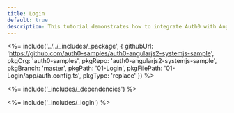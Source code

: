 ```yaml
---
title: Login
default: true
description: This tutorial demonstrates how to integrate Auth0 with Angular 2 to add user login to your app
---
```


<%= include('../../_includes/_package', {
  githubUrl: 'https://github.com/auth0-samples/auth0-angularjs2-systemjs-sample',
  pkgOrg: 'auth0-samples',
  pkgRepo: 'auth0-angularjs2-systemjs-sample',
  pkgBranch: 'master',
  pkgPath: '01-Login',
  pkgFilePath: '01-Login/app/auth.config.ts',
  pkgType: 'replace'
}) %>

<%= include('_includes/_dependencies') %>

<%= include('_includes/_login') %>
